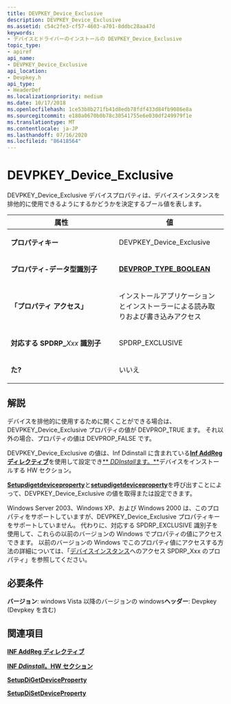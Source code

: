 ```yaml
---
title: DEVPKEY_Device_Exclusive
description: DEVPKEY_Device_Exclusive
ms.assetid: c54c2fe3-cf57-4603-a701-8ddbc28aa47d
keywords:
- デバイスとドライバーのインストールの DEVPKEY_Device_Exclusive
topic_type:
- apiref
api_name:
- DEVPKEY_Device_Exclusive
api_location:
- Devpkey.h
api_type:
- HeaderDef
ms.localizationpriority: medium
ms.date: 10/17/2018
ms.openlocfilehash: 1ce53b8b271fb41d8edb78fdf433d84fb9086e8a
ms.sourcegitcommit: e180a0670b0b78c30541755e6e030df249979f1e
ms.translationtype: MT
ms.contentlocale: ja-JP
ms.lasthandoff: 07/16/2020
ms.locfileid: "86418564"
---
```

# <a name="devpkey_device_exclusive"></a>DEVPKEY_Device_Exclusive


DEVPKEY_Device_Exclusive デバイスプロパティは、デバイスインスタンスを排他的に使用できるようにするかどうかを決定するブール値を表します。

<table>
<colgroup>
<col width="50%" />
<col width="50%" />
</colgroup>
<thead>
<tr>
<th>属性</th>
<th>値</th>
</tr>
</thead>
<tbody>
<tr class="odd">
<td align="left"><p><strong>プロパティキー</strong></p></td>
<td align="left"><p>DEVPKEY_Device_Exclusive</p></td>
</tr>
<tr class="even">
<td align="left"><p><strong>プロパティ-データ型識別子</strong></p></td>
<td align="left"><p><a href="devprop-type-boolean.md" data-raw-source="[&lt;strong&gt;DEVPROP_TYPE_BOOLEAN&lt;/strong&gt;](devprop-type-boolean.md)"><strong>DEVPROP_TYPE_BOOLEAN</strong></a></p></td>
</tr>
<tr class="odd">
<td align="left"><p><strong>「プロパティ アクセス」</strong></p></td>
<td align="left"><p>インストールアプリケーションとインストーラーによる読み取りおよび書き込みアクセス</p></td>
</tr>
<tr class="even">
<td align="left"><p><strong>対応する SPDRP_</strong><em>Xxx</em> <strong>識別子</strong></p></td>
<td align="left"><p>SPDRP_EXCLUSIVE</p></td>
</tr>
<tr class="odd">
<td align="left"><p><strong>た?</strong></p></td>
<td align="left"><p>いいえ</p></td>
</tr>
</tbody>
</table>

 

<a name="remarks"></a>解説
-------

デバイスを排他的に使用するために開くことができる場合は、DEVPKEY_Device_Exclusive プロパティの値が DEVPROP_TRUE ます。 それ以外の場合、プロパティの値は DEVPROP_FALSE です。

DEVPKEY_Device_Exclusive の値は、Inf Ddinstall に含まれている[**Inf AddReg ディレクティブ**](https://docs.microsoft.com/windows-hardware/drivers/install/inf-addreg-directive)を使用して設定でき[** *DDInstall*ます。**](https://docs.microsoft.com/windows-hardware/drivers/install/inf-ddinstall-hw-section)デバイスをインストールする HW セクション。

[**Setupdigetdeviceproperty**](https://docs.microsoft.com/windows/desktop/api/setupapi/nf-setupapi-setupdigetdevicepropertyw)と[**setupdigetdeviceproperty**](https://docs.microsoft.com/windows/desktop/api/setupapi/nf-setupapi-setupdisetdevicepropertyw)を呼び出すことによって、DEVPKEY_Device_Exclusive の値を取得または設定できます。

Windows Server 2003、Windows XP、および Windows 2000 は、このプロパティをサポートしていますが、DEVPKEY_Device_Exclusive プロパティキーをサポートしていません。 代わりに、対応する SPDRP_EXCLUSIVE 識別子を使用して、これらの以前のバージョンの Windows でプロパティの値にアクセスできます。 以前のバージョンの Windows でこのプロパティ値にアクセスする方法の詳細については、「[デバイスインスタンス](https://docs.microsoft.com/windows-hardware/drivers/install/accessing-device-instance-spdrp-xxx-properties)へのアクセス SPDRP_Xxx のプロパティ」を参照してください。

<a name="requirements"></a>必要条件
------------

**バージョン**: windows Vista 以降のバージョンの windows**ヘッダー**: Devpkey (Devpkey を含む)


## <a name="see-also"></a>関連項目


[**INF AddReg ディレクティブ**](https://docs.microsoft.com/windows-hardware/drivers/install/inf-addreg-directive)

[**INF *Ddinstall*。HW セクション**](https://docs.microsoft.com/windows-hardware/drivers/install/inf-ddinstall-hw-section)

[**SetupDiGetDeviceProperty**](https://docs.microsoft.com/windows/desktop/api/setupapi/nf-setupapi-setupdigetdevicepropertyw)

[**SetupDiSetDeviceProperty**](https://docs.microsoft.com/windows/desktop/api/setupapi/nf-setupapi-setupdisetdevicepropertyw)

 

 






